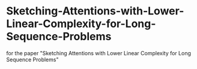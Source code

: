 # Sketching-Attentions-with-Lower-Linear-Complexity-for-Long-Sequence-Problems
for the paper "Sketching Attentions with Lower Linear Complexity for Long Sequence Problems"
